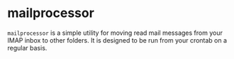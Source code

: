 # mailprocessor

`mailprocessor` is a simple utility for moving read mail messages from your IMAP inbox to other folders. It is designed to be run from your crontab on a regular basis.
